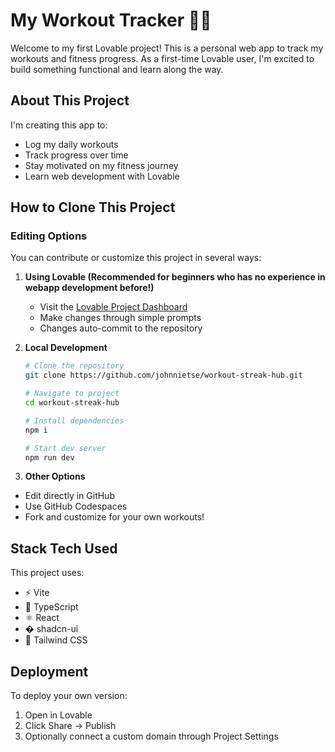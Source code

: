 # My Workout Tracker 🏋️‍♂️

Welcome to my first Lovable project! This is a personal web app to track my workouts and fitness progress. As a first-time Lovable user, I'm excited to build something functional and learn along the way.

## About This Project

I'm creating this app to:
- Log my daily workouts
- Track progress over time
- Stay motivated on my fitness journey
- Learn web development with Lovable

## How to Clone This Project

### Editing Options

You can contribute or customize this project in several ways:

1. **Using Lovable (Recommended for beginners who has no experience in webapp development before!)**
   - Visit the [Lovable Project Dashboard](https://lovable.dev/projects/4c5d26c2-c076-43a3-8e87-98917b45c550)
   - Make changes through simple prompts
   - Changes auto-commit to the repository

2. **Local Development**
   ```bash
   # Clone the repository
   git clone https://github.com/johnnietse/workout-streak-hub.git
   
   # Navigate to project
   cd workout-streak-hub
   
   # Install dependencies
   npm i
   
   # Start dev server
   npm run dev

3. **Other Options**
  - Edit directly in GitHub
  - Use GitHub Codespaces
  - Fork and customize for your own workouts!

## Stack Tech Used
This project uses:
  - ⚡ Vite 
  - 🦾 TypeScript 
  - ⚛️ React 
  - � shadcn-ui 
  - 🎨 Tailwind CSS 

## Deployment
To deploy your own version:
1. Open in Lovable
2. Click Share → Publish
3. Optionally connect a custom domain through Project Settings
